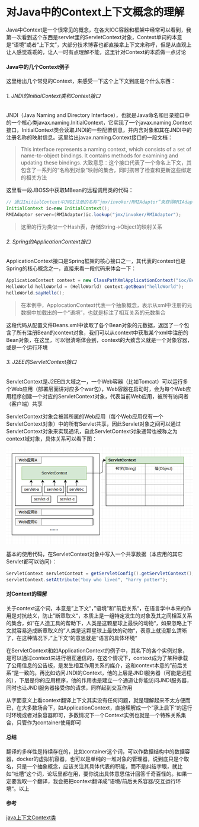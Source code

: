 # 对Java中的Context上下文概念的理解
<!-- more -->
Java中Context是一个很常见的概念，在各大IOC容器和框架中经常可以看到，我第一次看到这个东西是servlet里的ServletContext对象，Context单词的本意是“语境”或者“上下文”，大部分技术博客也都直接拿上下文来称呼，但是从直观上让人感觉乖乖的，让人一时有点理解不能，这里针对Context的本质做一点讨论

#### Java中的几个Context例子

这里给出几个常见的Context，来感受一下这个上下文到底是个什么东西：

###### 1. JNDI的InitialContext类和Context接口

JNDI（Java Naming and Directory Interface），也就是Java命名和目录接口中的一个核心类javax.naming.InitialContext，它实现了一个javax.naming.Context接口，InitialContext类会读取JNDI的一些配置信息，并内含对象和其在JNDI中的注册名称的映射信息。这里给出javax.naming.Context接口的一段文档：

> This interface represents a naming context, which consists of a set of name-to-object bindings. It contains methods for examining and updating these bindings.
> 大致意思：这个接口代表了一个命名上下文，其包含了一系列的“名称到对象”映射的集合，同时携带了检查和更新这些绑定的相关方法

这里看一段JBOSS中获取MBean的远程调用类的代码：

```java
// 通过InitialContext中JNDI注册的名称“jmx/invoker/RMIAdaptor”来获得RMIAdaptor对象
InitialContext ic=new InitialContext();
RMIAdaptor server=(RMIAdaptor)ic.lookup("jmx/invoker/RMIAdaptor");
```
> 这里的行为类似一个Hash表，存储String->Object的映射关系

###### 2. Spring的ApplicationContext接口

ApplicationContext接口是Spring框架的核心接口之一，其代表的context也是Spring的核心概念之一，直接来看一段代码来体会一下：

```java
ApplicationContext context = new ClassPathXmlApplicationContext("ioc/Beans.xml");
HelloWorld helloWorld = (HelloWorld) context.getBean("helloWorld");
helloWorld.sayHello();
```
> 在本例中，ApplocationContext代表一个抽象概念，表示从xml中注册的元数据中加载出的一个“语境”，也就是标注了相互关系的元数集合

这段代码从配置文件Beans.xml中读取了各个Bean对象的元数据，返回了一个包含了所有注册Bean的context对象，我们可以从context中获取某个xml中注册的Bean对象，在这里，可以很清晰体会到，context的大致含义就是一个对象容器，或是一个运行环境

###### 3. J2EE的ServletContext接口

ServletContext是J2EE四大域之一，一个Web容器（比如Tomcat）可以运行多个Web应用（部署层面讲对应多个war包），Web容器在启动时，会为每个Web应用程序创建一个对应的ServletContext对象，代表当前Web应用，被所有访问者（客户端）共享

ServletContext对象会被其所属的Web应用（每个Web应用仅有一个ServletContext对象）中的所有Servlet共享，因此Servlet对象之间可以通过ServletContext对象来实现通讯，自此ServletContext对象通常也被称之为context域对象，具体关系可以看下图：

![servlet-context](./images/servlet-context.png "servlet-context")

基本的使用代码，在ServletContext对象中写入一个共享数据（本应用的其它Servlet都可以访问）：
```java
ServletContext servletContext = getServletConfig().getServletContext();
servletContext.setAttribute("boy who lived", "harry potter");
```

#### 对Context的理解

关于context这个词，本意是”上下文“，”语境“和”前后关系“，在语言学中本来的作用是对抗歧义，防止”断章取义“，本质上是一组特定发生的对象及其之间相互关系的集合，如”在人造工具的帮助下，人类是这颗星球上最快的动物“，如果忽略上下文就容易造成断章取义的”人类是这颗星球上最快的动物“，表意上就没那么清晰了，在这种情况下，”上下文“的意思就是”语言的具体环境“

在ServletContext和如ApplicationContext的例子中，其名下的各个实例对象，是可以通过context来进行相互通信的，在这个情况下，context成为了某种承载了公用信息的公告板，是发生相互作用关系的媒介，这和context本意的”前后关系“是一致的。再比如访问JNDI的Context，他的上层是JNDI服务器（可能是远程的），下层是你的应用程序，他的作用也是建立一个通道让你能访问JNDI服务器，同时也让JNDI服务器接受你的请求，同样起到交互作用

从字面意义上看context翻译上下文其实没有任何问题，就是理解起来不太方便而已，在大多数场合下，如ApplicationContext，直接理解成一个”承上启下“的运行时环境或者对象容器即可，多数情况下一个Context实例也就是一个特殊关系集合，只管作为container使用即可

#### 总结

翻译的多样性是持续存在的，比如container这个词，可以作数据结构中的数据容器，docker的虚拟机容器，也可以是单纯的一堆对象的管理器，说到底只是个取名，只是一个抽象概念，应该关注其具体代表的职能，而不是纠结字眼，就比如”吐槽“这个词，论坛里都在用，要你说出具体意思估计回答千奇百怪的。如果一定要我取一个翻译，我会把把context翻译成”语境/前后关系容器/交互运行环境“。以上

#### 参考

[java上下文Context类](https://www.cnblogs.com/baoendemao/p/3804756.html)



